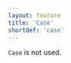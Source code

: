 ```yaml
---
layout: feature
title: 'Case'
shortdef: 'case'
---
```


`Case` is not used.
<!-- Interlanguage links updated Út zář 29 20:31:33 CEST 2020 -->

